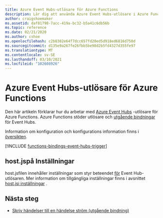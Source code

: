 ```yaml
---
title: Azure Event Hubs-utlösare för Azure Functions
description: Lär dig att använda Azure Event Hubs-utlösare i Azure Functions.
author: craigshoemaker
ms.assetid: daf81798-7acc-419a-bc32-b5a41c6db56b
ms.topic: reference
ms.date: 02/21/2020
ms.author: cshoe
ms.openlocfilehash: c2b8302e64f7dcc657fd20ed5d918ed6816d750d
ms.sourcegitcommit: d135e9a267fe26fbb5be98d2b5fd4327d355fe97
ms.translationtype: MT
ms.contentlocale: sv-SE
ms.lasthandoff: 03/10/2021
ms.locfileid: "102608926"
---
```

# <a name="azure-event-hubs-trigger-for-azure-functions"></a>Azure Event Hubs-utlösare för Azure Functions

Den här artikeln förklarar hur du arbetar med [Azure Event Hubs](../event-hubs/event-hubs-about.md) -utlösare för Azure Functions. Azure Functions stöder utlösare och [utgående bindningar](functions-bindings-event-hubs-output.md) för Event Hubs.

Information om konfiguration och konfigurations information finns i [översikten](functions-bindings-event-hubs.md).

[!INCLUDE [functions-bindings-event-hubs-trigger](../../includes/functions-bindings-event-hubs-trigger.md)]

## <a name="hostjson-settings"></a>host.jspå Inställningar

host.jsfilen innehåller inställningar som styr beteendet [ för](functions-host-json.md#eventhub) Event Hub-utlösaren. Mer information om tillgängliga inställningar finns i avsnittet [host.jsi inställningar](functions-bindings-event-hubs.md#hostjson-settings) .

## <a name="next-steps"></a>Nästa steg

- [Skriv händelser till en händelse ström (utgående bindning)](./functions-bindings-event-hubs-output.md)
